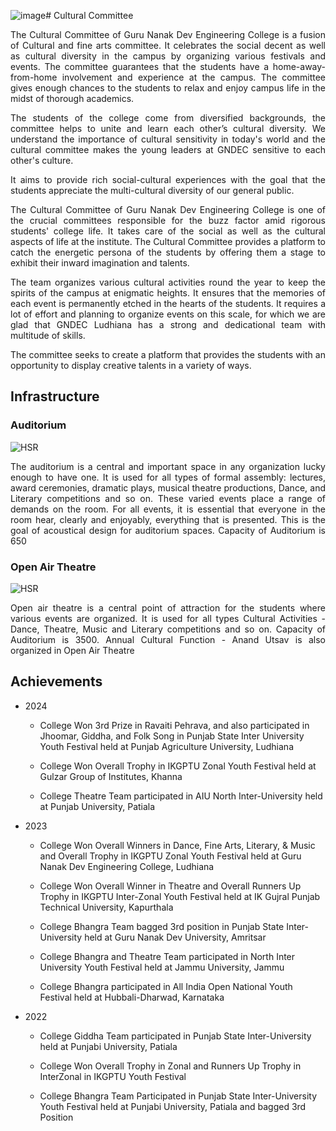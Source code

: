 ![image](https://github.com/user-attachments/assets/1711fa86-a278-4398-923f-c88788d03da2)# Cultural Committee


<div align="justify">

The Cultural Committee of Guru Nanak Dev Engineering College is a fusion of Cultural and fine arts committee. It celebrates the social decent as well as cultural diversity in the campus by organizing various festivals and events. The committee guarantees that the students have a home-away-from-home involvement and experience at the campus. The committee gives enough chances to the students to relax and enjoy campus life in the midst of thorough academics.

The students of the college come from diversified backgrounds, the committee helps to unite and learn each other’s cultural diversity. We understand the importance of cultural sensitivity in today's world and the cultural committee makes the young leaders at GNDEC sensitive to each other's culture.

It aims to provide rich social-cultural experiences with the goal that the students appreciate the multi-cultural diversity of our general public.

The Cultural Committee of Guru Nanak Dev Engineering College is one of the crucial committees responsible for the buzz factor amid rigorous students' college life. It takes care of the social as well as the cultural aspects of life at the institute. The Cultural Committee provides a platform to catch the energetic persona of the students by offering them a stage to exhibit their inward imagination and talents.

The team organizes various cultural activities round the year to keep the spirits of the campus at enigmatic heights. It ensures that the memories of each event is permanently etched in the hearts of the students. It requires a lot of effort and planning to organize events on this scale, for which we are glad that GNDEC Ludhiana has a strong and dedicational team with multitude of skills.

The committee seeks to create a platform that provides the students with an opportunity to display creative talents in a variety of ways.

</div>

## Infrastructure
### **Auditorium**
![HSR](Images/main-auditorium.jpg)

<div align="justify">

The auditorium is a central and important space in any organization lucky enough to have one. It is used for all types of formal assembly: lectures, award ceremonies, dramatic plays, musical theatre productions, Dance, and Literary competitions and so on. These varied events place a range of demands on the room. For all events, it is essential that everyone in the room hear, clearly and enjoyably, everything that is presented. This is the goal of acoustical design for auditorium spaces. Capacity of Auditorium is 650

</div>

### **Open Air Theatre**
![HSR](Images/open-air-theatre.jpg)

<div align="justify">
Open air theatre is a central point of attraction for the students where various events are organized. It is used for all types Cultural Activities - Dance, Theatre, Music and Literary competitions and so on. Capacity of Auditorium is 3500. Annual Cultural Function - Anand Utsav is also organized in Open Air Theatre
</div>

## Achievements

- 2024
    - College Won 3rd Prize in Ravaiti Pehrava, and also participated in Jhoomar, Giddha, and Folk Song in Punjab State Inter University Youth Festival held at Punjab Agriculture University, Ludhiana
    
    - College Won Overall Trophy in IKGPTU Zonal Youth Festival held at Gulzar Group of Institutes, Khanna
     
    - College Theatre Team participated in AIU North Inter-University held at Punjab University, Patiala
      
-  2023  
    - College Won Overall Winners in Dance, Fine Arts, Literary, & Music and Overall Trophy in IKGPTU Zonal Youth Festival held at Guru Nanak Dev Engineering College, Ludhiana
    
    - College Won Overall Winner in Theatre and Overall Runners Up Trophy in IKGPTU Inter-Zonal Youth Festival held at IK Gujral Punjab Technical University, Kapurthala
    
    - College Bhangra Team bagged 3rd position in Punjab State Inter-University held at Guru Nanak Dev University, Amritsar
    
    - College Bhangra and Theatre Team participated in North Inter University Youth Festival held at Jammu University, Jammu

    - College Bhangra participated in All India Open National Youth Festival held at Hubbali-Dharwad, Karnataka

- 2022  
    - College Giddha Team participated in Punjab State Inter-University held at Punjabi University, Patiala
  
    - College Won Overall Trophy in Zonal and Runners Up Trophy in InterZonal in IKGPTU Youth Festival
      
    - College Bhangra Team Participated in Punjab State Inter-University Youth Festival held at Punjabi University, Patiala and bagged 3rd Position
<!--
- 2020  
    - College Bhangra Team participated in National Youth Festival held at Amity University, Noida

- 2019  
    - College Won Overall Trophy in Zonal and InterZonal in IKGPTU Youth Festival
      
    - College Bhangra Team Participated in North Inter University Youth Festival held at Guru Nanak Dev University, Amritsar and bagged 3rd Position
      
    - College Theatre Team participated in North Inter University Youth Festival held at Guru Nanak Dev University, Amritsar

- 2018  
    - College Won Overall Trophy in Zonal IKGPTU Youth Festival
      
    - College Bhangra team participated in South Asian Universities Festival held at Ganpat University, Mehsana, Gujarat (International Level)

- 2017  
    - College Won Overall Trophy in Zonal in IKGPTU Youth Festival
      
    - College Bhangra Team Participated in North Inter Uninversity Festival held at MMU University, Ambala

- 2016  
    - College Won Overall Trophy in Zonal IKGPTU Youth Festival
      
    - College Bhangra Team Participated in National Level Youth Festival held at Shivaji University, Kolhapur and Bagged 1st Position
      
    - College Bhangra Team Participated in North Inter University Youth Festival held at Chhatrapati Shahu Ji Maharaj University , Kanpur and bagged 2nd Position

- 2015
    - College Won Overall Trophy in IKGPTU Zonal Youth Festival
-->
